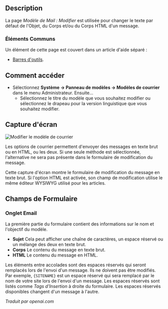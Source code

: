 <!-- Filename: Help4.x:Mail_Template:_Edit  / Display title: Modifier le modèle de courrier  -->

## Description

La page *Modèle de Mail : Modifier* est utilisée pour changer le texte par défaut de l'Objet, du Corps et/ou du Corps HTML d'un message.

### Éléments Communs

Un élément de cette page est couvert dans un article d'aide séparé :

* [Barres d'outils](jdocmanual?article=help/common-elements/toolbars).

## Comment accéder

- Sélectionnez **Système → Panneau de modèles → Modèles de courrier** 
  dans le menu Administrateur. Ensuite...
  - Sélectionnez le titre du modèle que vous souhaitez modifier ou 
    sélectionnez le drapeau pour la version linguistique que vous 
    souhaitez modifier.

## Capture d'écran

![Modifier le modèle de courrier](../../../fr/images/mail/edit-mail-template.png)

Les options de courrier permettent d'envoyer des messages en texte brut ou en HTML, ou les deux. Si une seule méthode est sélectionnée, l'alternative ne sera pas présente dans le formulaire de modification du message.

Cette capture d'écran montre le formulaire de modification du message en texte brut. Si l'option HTML est activée, son champ de modification utilise le même éditeur WYSIWYG utilisé pour les articles.

## Champs de Formulaire

### Onglet Email

La première partie du formulaire contient des informations sur le nom et l'objectif du modèle.

- **Sujet** Cela peut afficher une chaîne de caractères, un espace réservé ou un mélange des deux en texte brut.
- **Corps** Le contenu du message en texte brut.
- **HTML** Le contenu du message en HTML.

Les éléments entre accolades sont des espaces réservés qui seront remplacés lors de l'envoi d'un message. Ils ne doivent pas être modifiés. Par exemple, `{SITENAME}` est un espace réservé qui sera remplacé par le nom de votre site lors de l'envoi d'un message. Les espaces réservés sont listés comme *Tags d'Insertion* à droite du formulaire. Les espaces réservés disponibles changent d'un message à l'autre.

*Traduit par openai.com*

